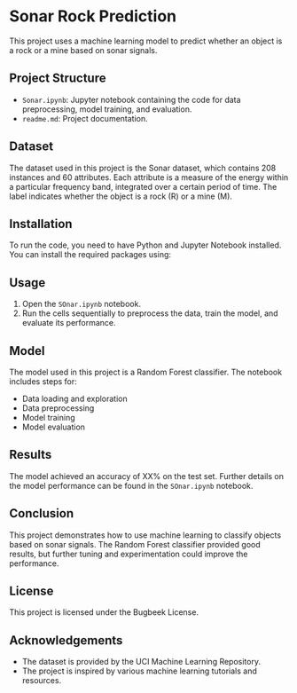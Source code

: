 # Sonar Rock Prediction

This project uses a machine learning model to predict whether an object is a rock or a mine based on sonar signals.

## Project Structure

- `Sonar.ipynb`: Jupyter notebook containing the code for data preprocessing, model training, and evaluation.
- `readme.md`: Project documentation.

## Dataset

The dataset used in this project is the Sonar dataset, which contains 208 instances and 60 attributes. Each attribute is a measure of the energy within a particular frequency band, integrated over a certain period of time. The label indicates whether the object is a rock (R) or a mine (M).

## Installation

To run the code, you need to have Python and Jupyter Notebook installed. You can install the required packages using:

## Usage

1. Open the `SOnar.ipynb` notebook.
2. Run the cells sequentially to preprocess the data, train the model, and evaluate its performance.

## Model

The model used in this project is a Random Forest classifier. The notebook includes steps for:

- Data loading and exploration
- Data preprocessing
- Model training
- Model evaluation

## Results

The model achieved an accuracy of XX% on the test set. Further details on the model performance can be found in the `SOnar.ipynb` notebook.

## Conclusion

This project demonstrates how to use machine learning to classify objects based on sonar signals. The Random Forest classifier provided good results, but further tuning and experimentation could improve the performance.

## License

This project is licensed under the Bugbeek License.

## Acknowledgements

- The dataset is provided by the UCI Machine Learning Repository.
- The project is inspired by various machine learning tutorials and resources.
